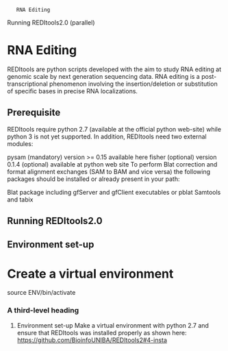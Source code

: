        RNA Editing
Running REDItools2.0 (parallel)
# RNA Editing
REDItools are python scripts developed with the aim to study RNA editing at genomic scale by next generation sequencing data. RNA editing is a post-transcriptional phenomenon involving the insertion/deletion or substitution of specific bases in precise RNA localizations.
## Prerequisite
REDItools require python 2.7 (available at the official python web-site) while python 3 is not yet supported. In addition, REDItools need two external modules:

pysam (mandatory) version >= 0.15 available here
fisher (optional) version 0.1.4 (optional) available at python web site
To perform Blat correction and format alignment exchanges (SAM to BAM and vice versa) the following packages should be installed or already present in your path:

Blat package including gfServer and gfClient executables or pblat
Samtools and tabix

## Running REDItools2.0 
## Environment set-up
# Create a virtual environment 
source ENV/bin/activate

### A third-level heading

1. Environment set-up
Make a virtual environment with python 2.7 and ensure that REDItools was installed properly as shown here: https://github.com/BioinfoUNIBA/REDItools2#4-insta
